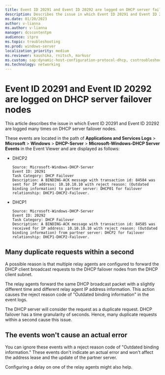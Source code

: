 ```yaml
---
title: Event ID 20291 and Event ID 20292 are logged on DHCP server failover nodes
description: Describes the issue in which Event ID 20291 and Event ID 20292 are logged many times on DHCP server failover nodes.
ms.date: 01/20/2023
author: v-lianna
ms.author: v-lianna
manager: dcscontentpm
audience: itpro
ms.topic: troubleshooting
ms.prod: windows-server
localization_priority: medium
ms.reviewer: kaushika, rnitsch, markusr
ms.custom: sap:dynamic-host-configuration-protocol-dhcp, csstroubleshoot
ms.technology: networking
---
```

# Event ID 20291 and Event ID 20292 are logged on DHCP server failover nodes

This article describes the issue in which Event ID 20291 and Event ID 20292 are logged many times on DHCP server failover nodes.

These events are located in the path of **Applications and Services Logs** > **Microsoft** > **Windows** > **DHCP-Server** > **Microsoft-Windows-DHCP Server Events** in the Event Viewer and are displayed as follows:

- DHCP2

    ```output
    Source: Microsoft-Windows-DHCP-Server 
    Event ID: 20291
    Task Category: DHCP Failover
    Description: A BINDING-ACK message with transaction id: 84584 was sent for IP address: 10.10.10.10 with reject reason: (Outdated binding information) to partner server: DHCP01 for failover relationship: DHCP1-DHCP2-Failover.
    ```

- DHCP1

    ```output
    Source: Microsoft-Windows-DHCP-Server 
    Event ID: 20292
    Task Category: DHCP Failover
    Description: A BINDING-ACK message with transaction id: 84585 was received for IP address: 10.10.10.10 with reject reason: (Outdated binding information) from partner server: DHCP2 for failover relationship: DHCP1-DHCP2-Failover. 
    ```

## Many duplicate requests within a second

A possible reason is that multiple relay agents are configured to forward the DHCP client broadcast requests to the DHCP failover nodes from the DHCP client subnet.

The relay agents forward the same DHCP broadcast packet with a slightly different time and different relay agent IP address information. This action causes the reject reason code of "Outdated binding information" in the event logs.

The DHCP server will consider the request as a duplicate request. DHCP failover has a time granularity of seconds. Hence, many duplicate requests within a second cause this issue.

## The events won't cause an actual error

You can ignore these events with a reject reason code of "Outdated binding information." These events don't indicate an actual error and won't affect the address lease and the update of the partner server.

Configuring a delay on one of the relay agents might also help.
